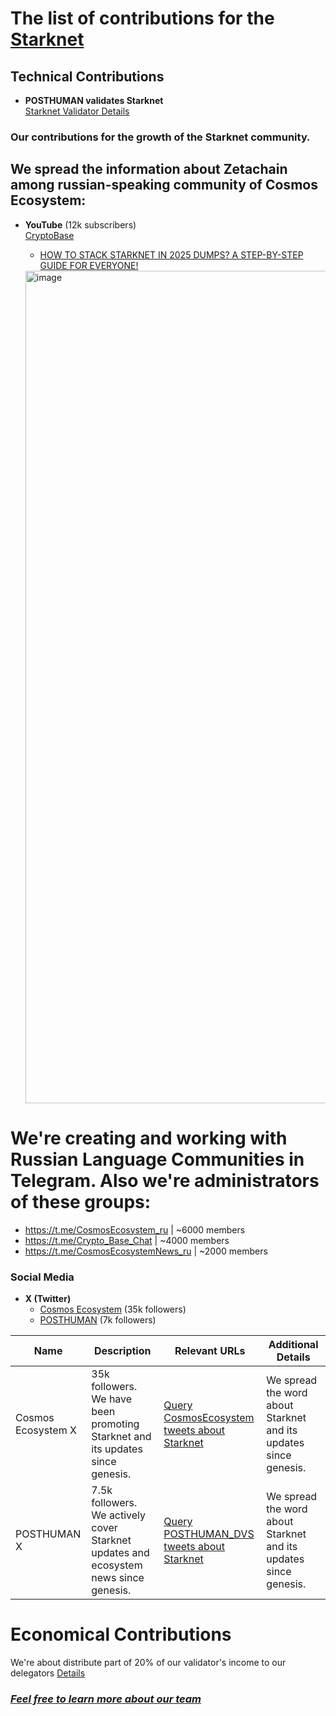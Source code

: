 # The list of contributions for the [Starknet](https://www.starknet.io/)

## Technical Contributions
- **POSTHUMAN validates Starknet**  
  [Starknet Validator Details](https://dashboard.endur.fi/stake?validator=0x0327478b645a0c6889e995fe22b1298fae420dba24cc42422f0c066763d08dc9&tab=stake)

### Our contributions for the growth of the Starknet community.

## We spread the information about Zetachain among russian-speaking community of Cosmos Ecosystem:
- **YouTube** (12k subscribers)  
  [CryptoBase](https://www.youtube.com/@CRYPTOBASED)
  - [HOW TO STACK STARKNET IN 2025 DUMPS? A STEP-BY-STEP GUIDE FOR EVERYONE!](https://www.youtube.com/watch?v=XBcku5TTYj4)

  <img width="2406" height="1332" alt="image" src="https://github.com/user-attachments/assets/0d7bf32f-eeb5-4af1-af27-0b50f568e1a9" />


# We're creating and working with Russian Language Communities in Telegram. Also we're administrators of these groups:

- https://t.me/CosmosEcosystem_ru | ~6000 members
- https://t.me/Crypto_Base_Chat |  ~4000 members
- https://t.me/CosmosEcosystemNews_ru |  ~2000 members

### Social Media
- **X (Twitter)**  
  - [Cosmos Ecosystem](https://x.com/CosmosEcosystem) (35k followers)  
  - [POSTHUMAN](https://x.com/POSTHUMAN_DVS) (7k followers)


| Name               | Description                                              | Relevant URLs                                                                                      | Additional Details                                          |
|--------------------|-----------------------------------------------------------|---------------------------------------------------------------------------------------------------|--------------------------------------------------------------|
| Cosmos Ecosystem X | 35k followers. We have been promoting Starknet and its updates since genesis. | [Query CosmosEcosystem tweets about Starknet](https://x.com/search?q=from%3ACosmosEcosystem%20(Starknet%20)&src=typed_query&f=live) | We spread the word about Starknet and its updates since genesis. |
| POSTHUMAN X        | 7.5k followers. We actively cover Starknet updates and ecosystem news since genesis. | [Query POSTHUMAN_DVS tweets about Starknet](https://x.com/search?q=from%3APOSTHUMAN_DVS%20(Starknet%20)&src=typed_query&f=live) | We spread the word about Starknet and its updates since genesis. |

# Economical Contributions
 We're about distribute part of 20% of our validator's income to our delegators [Details](https://posthuman.digital/phmn)

 ### ***[Feel free to learn more about our team](https://posthuman.digital/team)***
